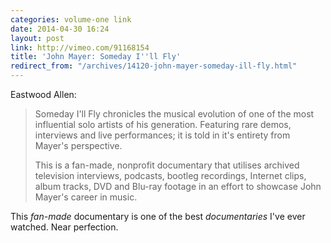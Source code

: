 ```yaml
---
categories: volume-one link
date: 2014-04-30 16:24
layout: post
link: http://vimeo.com/91168154
title: 'John Mayer: Someday I''ll Fly'
redirect_from: "/archives/14120-john-mayer-someday-ill-fly.html"
---
```



Eastwood Allen:  

> Someday I'll Fly chronicles the musical evolution of one of the most influential solo artists of his generation. Featuring rare demos, interviews and live performances; it is told in it's entirety from Mayer's perspective.
> 
> This is a fan-made, nonprofit documentary that utilises archived television interviews, podcasts, bootleg recordings, Internet clips, album tracks, DVD and Blu-ray footage in an effort to showcase John Mayer's career in music.

This *fan-made* documentary is one of the best _documentaries_ I've ever watched. Near perfection. 
